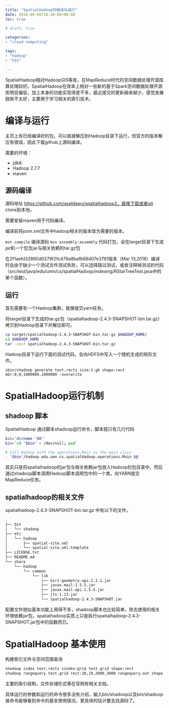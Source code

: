 ```yaml
---
title: "SpatialHadoop的编译与运行"
date: 2018-09-05T10:30:00+08:00
toc: true

# draft: true

categories:
- "cloud computing"

tags:
- "hadoop"
- "GIS"

---
```


SpatialHadoop相对HadoopGIS等库，在MapReduce时代的空间数据处理开源库算处理较好。SpatialHadoop在效率上相对一些新的基于Spark空间数据处理开源库明显偏低，加上本身的功能实现得差不多，最近提交的更新越来越少，感觉发展趋势不太好，主要用于学习相关的索引技术。

# 编译与运行

主页上有已经编译好的包，可以直接解压到Hadoop目录下运行，但官方的版本解压有错误，因此下载github上源码编译。

需要的环境：

- jdk8
- Hadoop 2.7.7
- maven

## 源码编译

源码地址 https://github.com/aseldawy/spatialhadoop2，直接下载或者git clone到本地。

需要安装maven用于代码编译。

编译前将pom.xml文件中hadoop相关的版本改为需要的版本。

`mvn compile` 编译源码
`mvn assembly:assembly` 代码打包，会在target目录下生成jar和一个包含jar与相关依赖的tar.gz包

在2f1aefd32860d0279f2fc479a8bafb68d07e3761版本（Mar 13,2018）编译时会由于缺少一个测试文件测试失败，可以选择跳过测试，或者注释掉测试的代码（src/test/java/edu/umn/cs/spatialHadoop/indexing/RStarTreeTest.java中的某个函数）。

## 运行

首先需要有一个Hadoop集群，能够提交yarn任务。

将target目录下生成的tar.gz包（spatialhadoop-2.4.3-SNAPSHOT-bin.tar.gz）拷贝到Hadoop目录下并解压即可。

```bash
cp target/spatialhadoop-2.4.3-SNAPSHOT-bin.tar.gz $HADOOP_HOME/
cd $HADOOP_HOME
tar -zxvf spatialhadoop-2.4.3-SNAPSHOT-bin.tar.gz
```

Hadoop目录下运行下面的测试代码，会向HDFS中写入一个随机生成的矩形文件。

`sbin/shadoop generate test.rects size:1.gb shape:rect mbr:0,0,1000000,1000000 -overwrite`


# SpatialHadoop运行机制

## shadoop 脚本

SpatialHadoop 通过脚本shadoop运行命令，脚本就只有几行代码

```bash
bin=`dirname "$0"`
bin=`cd "$bin" > /dev/null; pwd`

# Call Hadoop with the operations.Main as the main class
. "$bin"/hadoop edu.umn.cs.spatialHadoop.operations.Main $@
```
其实只是将spatialhadoop的jar包与相关依赖jar包放入Hadoop的包目录中，然后通过shadoop脚本调用Hadoop脚本调用包中的一个类，向YARN提交MapReduce任务。

## spatialhadoop的相关文件

spatialhadoop-2.4.3-SNAPSHOT-bin.tar.gz 中有以下的文件。

```bash
.
├── bin
│   └── shadoop
├── etc
│   └── hadoop
│       ├── spatial-site.xml
│       └── spatial-site.xml.template
├── LICENSE.txt
├── README.md
└── share
    └── hadoop
        └── common
            └── lib
                ├── esri-geometry-api-1.2.1.jar
                ├── javax.mail-1.5.5.jar
                ├── javax.mail-api-1.5.5.jar
                ├── jts-1.13.jar
                └── spatialhadoop-2.4.3-SNAPSHOT.jar
```

配置文件貌似基本功能上用得不多，shadoop脚本也比较简单，除去使用的相关环境依赖jar包，spatialhadoop实质上只是执行spatialhadoop-2.4.3-SNAPSHOT.jar包中的函数而已。


# SpatialHadoop 基本使用

构建索引文件与空间范围查询

```bash
shadoop index test.rects sindex:grid test.grid shape:rect 
shadoop rangequery test.grid rect:10,10,2000,3000 rangequery.out shape:rect
```

主要的索引结构，文件存储形式等在官网有相关文档。

具体运行的参数和运行的命令很多没有介绍，输入bin/shadoop以及bin/shadoop 接命令能够看到命令的基本使用情况，更具体的估计要去找源码了。
